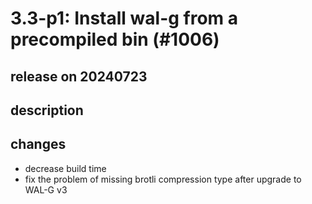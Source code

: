 # 3.3-p1: Install wal-g from a precompiled bin (#1006)

## release on 20240723

## description

## changes

* decrease build time
* fix the problem of missing brotli compression type after upgrade to WAL-G v3

